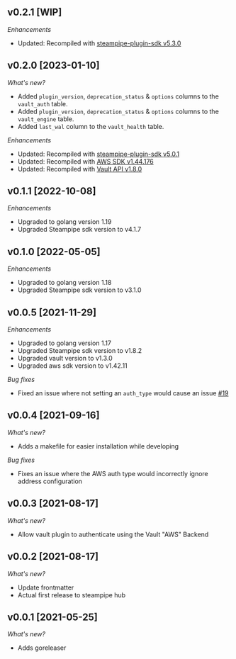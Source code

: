 ## v0.2.1 [WIP]

_Enhancements_

- Updated: Recompiled with [steampipe-plugin-sdk v5.3.0](https://github.com/turbot/steampipe-plugin-sdk/blob/main/CHANGELOG.md#v530-2023-03-16)

## v0.2.0 [2023-01-10]

_What's new?_

- Added `plugin_version`, `deprecation_status` & `options` columns to the `vault_auth` table.
- Added `plugin_version`, `deprecation_status` & `options` columns to the `vault_engine` table.
- Added `last_wal` column to the `vault_health` table.

_Enhancements_

- Updated: Recompiled with [steampipe-plugin-sdk v5.0.1](https://github.com/turbot/steampipe-plugin-sdk/blob/main/CHANGELOG.md#v501-2022-11-30)
- Updated: Recompiled with [AWS SDK v1.44.176](https://github.com/aws/aws-sdk-go/releases/tag/v1.44.176)
- Updated: Recompiled with [Vault API v1.8.0](https://github.com/hashicorp/vault/tree/main/api)

## v0.1.1 [2022-10-08]

_Enhancements_
- Upgraded to golang version 1.19
- Upgraded Steampipe sdk version to v4.1.7

## v0.1.0 [2022-05-05]

_Enhancements_
- Upgraded to golang version 1.18
- Upgraded Steampipe sdk version to v3.1.0

## v0.0.5 [2021-11-29]

_Enhancements_
- Upgraded to golang version 1.17
- Upgraded Steampipe sdk version to v1.8.2
- Upgraded vault version to v1.3.0
- Upgraded aws sdk version to v1.42.11

_Bug fixes_
- Fixed an issue where not setting an `auth_type` would cause an issue [#19](https://github.com/theapsgroup/steampipe-plugin-vault/issues/19)

## v0.0.4 [2021-09-16]

_What's new?_
- Adds a makefile for easier installation while developing

_Bug fixes_
- Fixes an issue where the AWS auth type would incorrectly ignore address configuration

## v0.0.3 [2021-08-17]

_What's new?_

- Allow vault plugin to authenticate using the Vault "AWS" Backend

## v0.0.2 [2021-08-17]

_What's new?_

- Update frontmatter
- Actual first release to steampipe hub

## v0.0.1 [2021-05-25]

_What's new?_

- Adds goreleaser

